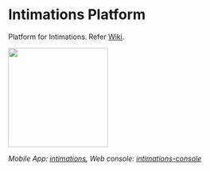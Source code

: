 # Intimations Platform

Platform for Intimations. Refer [Wiki](https://github.com/codingkapoor/intimations-platform/wiki).

<p align="left">
  <img width="200" height="200" src="https://github.com/codingkapoor/intimations-platform/blob/master/logo.png">
</p>

*Mobile App: [intimations](https://github.com/-codingkapoor/intimations), Web console: [intimations-console](https://github.com/codingkapoor/intimations-console)*
